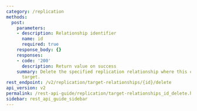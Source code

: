```yaml
---
category: /replication
methods:
  post:
    parameters:
    - description: Relationship identifier
      name: id
      required: true
    response_body: {}
    responses:
    - code: '200'
      description: Return value on success
    summary: Delete the specified replication relationship where this cluster is the
      target.
rest_endpoint: /v2/replication/target-relationships/{id}/delete
api_version: v2
permalink: /rest-api-guide/replication/target-relationships_id_delete.html
sidebar: rest_api_guide_sidebar
---
```

